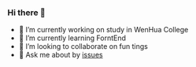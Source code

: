 ### Hi there 👋

- 🔭 I’m currently working on study in WenHua College
- 🌱 I’m currently learning ForntEnd
- 👯 I’m looking to collaborate on fun tings
- 💬 Ask me about by [issues](https://github.com/MainHou/MainHou/issues)